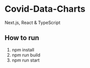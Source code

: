 # Covid-Data-Charts
Next.js, React &amp; TypeScript 

## How to run
1. npm install
2. npm run build
3. npm run start
